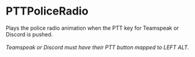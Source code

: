 # PTTPoliceRadio
Plays the police radio animation when the PTT key for Teamspeak or Discord is pushed.
<br>
<br>
*Teamspeak or Discord must have their PTT button mapped to LEFT ALT.*
